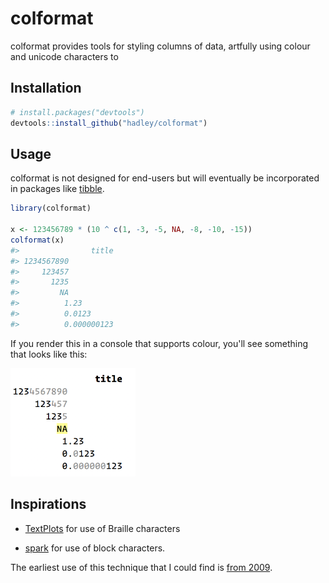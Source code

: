 
<!-- README.md is generated from README.Rmd. Please edit that file -->
colformat
=========

colformat provides tools for styling columns of data, artfully using colour and unicode characters to

Installation
------------

``` r
# install.packages("devtools")
devtools::install_github("hadley/colformat")
```

Usage
-----

colformat is not designed for end-users but will eventually be incorporated in packages like [tibble](http://tibble.tidyverse.org).

``` r
library(colformat)

x <- 123456789 * (10 ^ c(1, -3, -5, NA, -8, -10, -15))
colformat(x)
#>                title
#> 1234567890          
#>     123457          
#>       1235          
#>         NA          
#>          1.23       
#>          0.0123     
#>          0.000000123
```

If you render this in a console that supports colour, you'll see something that looks like this:

<img src="man/figures/colours.png" width="200px" />

Inspirations
------------

-   [TextPlots](https://github.com/sunetos/TextPlots.jl) for use of Braille characters

-   [spark](https://github.com/holman/spark) for use of block characters.

The earliest use of this technique that I could find is [from 2009](https://blog.jonudell.net/2009/01/13/fuel-prices-and-pageviews/).
